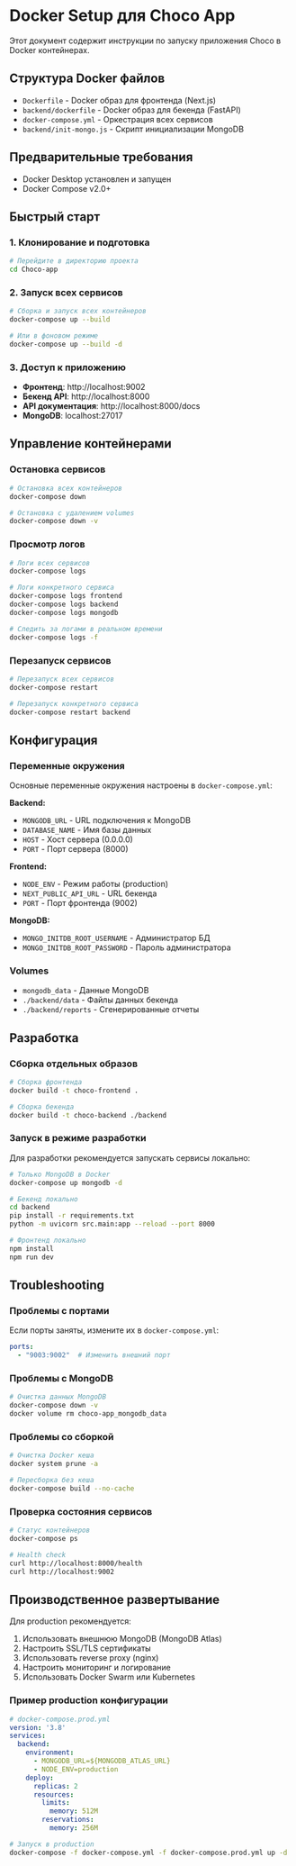 # Docker Setup для Choco App

Этот документ содержит инструкции по запуску приложения Choco в Docker контейнерах.

## Структура Docker файлов

- `Dockerfile` - Docker образ для фронтенда (Next.js)
- `backend/dockerfile` - Docker образ для бекенда (FastAPI)
- `docker-compose.yml` - Оркестрация всех сервисов
- `backend/init-mongo.js` - Скрипт инициализации MongoDB

## Предварительные требования

- Docker Desktop установлен и запущен
- Docker Compose v2.0+

## Быстрый старт

### 1. Клонирование и подготовка

```bash
# Перейдите в директорию проекта
cd Choco-app
```

### 2. Запуск всех сервисов

```bash
# Сборка и запуск всех контейнеров
docker-compose up --build

# Или в фоновом режиме
docker-compose up --build -d
```

### 3. Доступ к приложению

- **Фронтенд**: http://localhost:9002
- **Бекенд API**: http://localhost:8000
- **API документация**: http://localhost:8000/docs
- **MongoDB**: localhost:27017

## Управление контейнерами

### Остановка сервисов

```bash
# Остановка всех контейнеров
docker-compose down

# Остановка с удалением volumes
docker-compose down -v
```

### Просмотр логов

```bash
# Логи всех сервисов
docker-compose logs

# Логи конкретного сервиса
docker-compose logs frontend
docker-compose logs backend
docker-compose logs mongodb

# Следить за логами в реальном времени
docker-compose logs -f
```

### Перезапуск сервисов

```bash
# Перезапуск всех сервисов
docker-compose restart

# Перезапуск конкретного сервиса
docker-compose restart backend
```

## Конфигурация

### Переменные окружения

Основные переменные окружения настроены в `docker-compose.yml`:

**Backend:**
- `MONGODB_URL` - URL подключения к MongoDB
- `DATABASE_NAME` - Имя базы данных
- `HOST` - Хост сервера (0.0.0.0)
- `PORT` - Порт сервера (8000)

**Frontend:**
- `NODE_ENV` - Режим работы (production)
- `NEXT_PUBLIC_API_URL` - URL бекенда
- `PORT` - Порт фронтенда (9002)

**MongoDB:**
- `MONGO_INITDB_ROOT_USERNAME` - Администратор БД
- `MONGO_INITDB_ROOT_PASSWORD` - Пароль администратора

### Volumes

- `mongodb_data` - Данные MongoDB
- `./backend/data` - Файлы данных бекенда
- `./backend/reports` - Сгенерированные отчеты

## Разработка

### Сборка отдельных образов

```bash
# Сборка фронтенда
docker build -t choco-frontend .

# Сборка бекенда
docker build -t choco-backend ./backend
```

### Запуск в режиме разработки

Для разработки рекомендуется запускать сервисы локально:

```bash
# Только MongoDB в Docker
docker-compose up mongodb -d

# Бекенд локально
cd backend
pip install -r requirements.txt
python -m uvicorn src.main:app --reload --port 8000

# Фронтенд локально
npm install
npm run dev
```

## Troubleshooting

### Проблемы с портами

Если порты заняты, измените их в `docker-compose.yml`:

```yaml
ports:
  - "9003:9002"  # Изменить внешний порт
```

### Проблемы с MongoDB

```bash
# Очистка данных MongoDB
docker-compose down -v
docker volume rm choco-app_mongodb_data
```

### Проблемы со сборкой

```bash
# Очистка Docker кеша
docker system prune -a

# Пересборка без кеша
docker-compose build --no-cache
```

### Проверка состояния сервисов

```bash
# Статус контейнеров
docker-compose ps

# Health check
curl http://localhost:8000/health
curl http://localhost:9002
```

## Производственное развертывание

Для production рекомендуется:

1. Использовать внешнюю MongoDB (MongoDB Atlas)
2. Настроить SSL/TLS сертификаты
3. Использовать reverse proxy (nginx)
4. Настроить мониторинг и логирование
5. Использовать Docker Swarm или Kubernetes

### Пример production конфигурации

```yaml
# docker-compose.prod.yml
version: '3.8'
services:
  backend:
    environment:
      - MONGODB_URL=${MONGODB_ATLAS_URL}
      - NODE_ENV=production
    deploy:
      replicas: 2
      resources:
        limits:
          memory: 512M
        reservations:
          memory: 256M
```

```bash
# Запуск в production
docker-compose -f docker-compose.yml -f docker-compose.prod.yml up -d
```